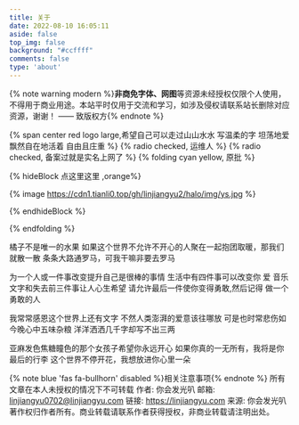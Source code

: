 ```yaml
---
title: 关于
date: 2022-08-10 16:05:11
aside: false
top_img: false
background: "#ccffff"
comments: false
type: 'about'
---
```


{% note warning modern %}<b>非商免字体、网图</b>等资源未经授权仅限个人使用，不得用于商业用途。本站平时仅用于交流和学习，如涉及侵权请联系站长删除对应资源，谢谢！ —— 致版权方{% endnote %}

{% span center red logo large,希望自己可以走过山山水水 写温柔的字 坦荡地爱 飘然自在地活着 自由且庄重 %}
{% radio checked, 运维人 %}
{% radio checked, 备案过就是实名上网了 %}
{% folding cyan yellow, 原批 %}

{% hideBlock 点这里这里 ,orange%}

{% image https://cdn1.tianli0.top/gh/linjiangyu2/halo/img/ys.jpg %}

{% endhideBlock %}

{% endfolding %}

橘子不是唯一的水果
如果这个世界不允许不开心的人聚在一起抱团取暖，那我们就散一散
条条大路通罗马，可我干嘛非要去罗马

为一个人或一件事改变提升自己是很棒的事情
生活中有四件事可以改变你 爱 音乐 文字和失去前三件事让人心生希望 请允许最后一件使你变得勇敢,然后记得 做一个勇敢的人

我常常感恩这个世界上还有文字 不然人类澎湃的爱意该往哪放 可是也时常悲伤如今晚心中五味杂粮 洋洋洒洒几千字却写不出三两

亚麻发色焦糖瞳色的那个女孩子希望你永远开心
如果你真的一无所有，我将是你最后的行李
这个世界不停开花，我想放进你心里一朵

{% note blue 'fas fa-bullhorn' disabled %}相关注意事项{% endnote %}
所有文章在本人未授权的情况下不可转载
作者: 你会发光叭
邮箱: linjiangyu0702@linjiangyu.com
链接: https://linjiangyu.com
来源: 你会发光叭
著作权归作者所有。商业转载请联系作者获得授权，非商业转载请注明出处。
